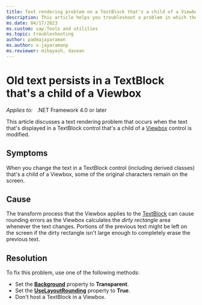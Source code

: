 ```yaml
---
title: Text rendering problem on a TextBlock that's a child of a Viewbox
description: This article helps you troubleshoot a problem in which the text that's displayed on a custom text block doesn't render correctly.
ms.date: 04/17/2023
ms.custom: sap:Tools and utilities
ms.topic: troubleshooting
author: padmajayaraman
ms.author: v-jayaramanp
ms.reviewer: mihayash, davean
---
```


# Old text persists in a TextBlock that's a child of a Viewbox

_Applies to:_ &nbsp;&nbsp;.NET Framework 4.0 or later

This article discusses a text rendering problem that occurs when the text that's displayed in a TextBlock control that's a child of a [Viewbox](/dotnet/desktop/wpf/controls/viewbox?view=netframeworkdesktop-4.8&preserve-view=true) control is modified.

## Symptoms

When you change the text in a TextBlock control (including derived classes) that's a child of a Viewbox, some of the original characters remain on the screen.

## Cause

The transform process that the Viewbox applies to the [TextBlock](/dotnet/api/system.windows.controls.textblock?view=windowsdesktop-8.0&preserve-view=true) can cause rounding errors as the Viewbox calculates the _dirty rectangle_ area whenever the text changes. Portions of the previous text might be left on the screen if the dirty rectangle isn't large enough to completely erase the previous text.

## Resolution

To fix this problem, use one of the following methods:

- Set the **[Background](/dotnet/api/system.windows.controls.textblock.backgroundproperty?view=windowsdesktop-8.0&preserve-view=true)** property to **Transparent**.
- Set the **[UseLayoutRounding](/dotnet/api/system.windows.frameworkelement.uselayoutrounding?view=windowsdesktop-8.0&preserve-view=true)** property to **True**.
- Don't host a TextBlock in a Viewbox.
